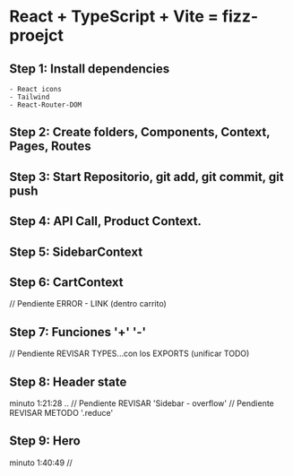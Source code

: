 # React + TypeScript + Vite = fizz-proejct

## Step 1: Install dependencies 
    - React icons
    - Tailwind
    - React-Router-DOM

## Step 2: Create folders, Components, Context, Pages, Routes 

## Step 3: Start Repositorio, git add, git commit, git push

## Step 4: API Call, Product Context.

## Step 5: SidebarContext

## Step 6: CartContext 
// Pendiente ERROR - LINK (dentro carrito)

## Step 7: Funciones '+' '-'
// Pendiente REVISAR TYPES...con los EXPORTS (unificar TODO)

## Step 8: Header state
minuto 1:21:28 ..
// Pendiente REVISAR 'Sidebar - overflow'
// Pendiente REVISAR METODO '.reduce'

## Step 9: Hero 
minuto 1:40:49 
// 